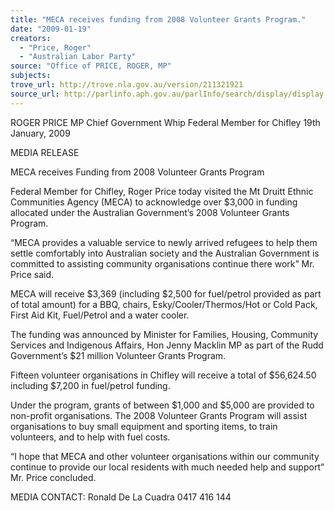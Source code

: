 ```yaml
---
title: "MECA receives funding from 2008 Volunteer Grants Program."
date: "2009-01-19"
creators:
  - "Price, Roger"
  - "Australian Labor Party"
source: "Office of PRICE, ROGER, MP"
subjects:
trove_url: http://trove.nla.gov.au/version/211321921
source_url: http://parlinfo.aph.gov.au/parlInfo/search/display/display.w3p;query=Id%3A%22media/pressrel/VRLS6%22
---
```


 

 

 ROGER PRICE MP  Chief Government Whip  Federal Member for Chifley  19th January, 2009 

 

 MEDIA RELEASE   

 MECA receives Funding from 2008 Volunteer Grants  Program   

 Federal Member for Chifley, Roger Price today visited the Mt Druitt Ethnic  Communities Agency (MECA) to acknowledge over $3,000 in funding allocated  under the Australian Government’s 2008 Volunteer Grants Program.   

 “MECA provides a valuable service to newly arrived refugees to help them settle  comfortably into Australian society and the Australian Government is committed to  assisting community organisations continue there work” Mr. Price said. 

 

 MECA will receive $3,369 (including $2,500 for fuel/petrol provided as part of total  amount) for a BBQ, chairs, Esky/Cooler/Thermos/Hot or Cold Pack, First Aid Kit,  Fuel/Petrol and a water cooler.    

 The funding was announced by Minister for Families, Housing, Community Services  and Indigenous Affairs, Hon Jenny Macklin MP as part of the Rudd Government’s  $21 million Volunteer Grants Program.   

 Fifteen volunteer organisations in Chifley will receive a total of $56,624.50 including  $7,200 in fuel/petrol funding.    

 Under the program, grants of between $1,000 and $5,000 are provided to non-profit  organisations. The 2008 Volunteer Grants Program will assist organisations to buy  small equipment and sporting items, to train volunteers, and to help with fuel costs.    

 “I hope that MECA and other volunteer organisations within our community continue  to provide our local residents with much needed help and support” Mr. Price  concluded.   

 MEDIA CONTACT: Ronald De La Cuadra 0417 416 144   

